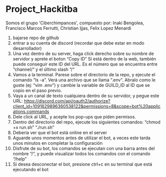 # Project_Hackitba
Somos el grupo 'Ciberchimpances', compuesto por: Inaki Bengolea, Francisco Marcos Ferrutti, Christian Ijjas, Felix Lopez Menardi

1. bajarse repo de github
2. entrar a su cuenta de discord (recordar que debe estar en modo desarrollador)
3. Una vez dentro de su server, haga click derecho sobre su nombre de servidor y aprete el boton “Copy ID”
	Si está dentro de la web, también puede conseguir este ID del URL. Es el número que se encuentra entre “channel/“ y el último slash “/“
4.  Vamos a la terminal. Parese sobre el directorio de la repo, y ejecute el comando “ls -a”. Verá una archivo que se llama “.env”. Abralo como le guste (ej: “vim .env”) y cambie la variable de GUILD_ID al ID que se copio en el paso previo.
5. Vaya a un canal de texto cualquiera dentro de su servidor, y pegue este URL: https://discord.com/api/oauth2/authorize?client_id=1091629896360538122&permissions=8&scope=bot%20applications.commands
6. Dele click al URL, y acepte los pop-ups que piden permisos.
7. Dentro del directorio del repo, ejecute los siguientes comandos:
	“chmod +x run.sh”
	“./run.sh”
8. Debería ver que el bot está online en el server 
9. Aguarde unos momentos antes de utilizar el bot, a veces este tarda unos minutos en completar la configuración
10. Disfrute de su bot, los comandos se ejecutan con una barra antes del nombre “/“, y puede visualizar todos los comandos con el comando “/help”
11. Si desea desconectar el bot, presione ctrl+c en su terminal que está ejecutando el bot
